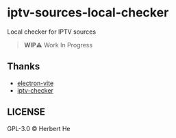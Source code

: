# iptv-sources-local-checker

Local checker for IPTV sources

> **WIP⚠️** Work In Progress

## Thanks

- [electron-vite](https://github.com/alex8088/electron-vite)
- [iptv-checker](https://github.com/freearhey/iptv-checker)

## LICENSE

GPL-3.0 &copy; Herbert He

